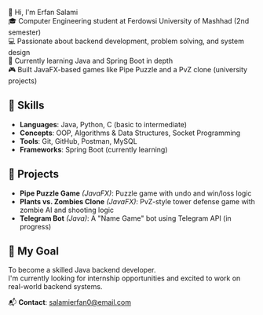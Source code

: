 👋 Hi, I'm Erfan Salami  
🎓 Computer Engineering student at Ferdowsi University of Mashhad (2nd semester)  
💻 Passionate about backend development, problem solving, and system design  
🚀 Currently learning Java and Spring Boot in depth  
🎮 Built JavaFX-based games like Pipe Puzzle and a PvZ clone (university projects)


## 🧠 Skills
- **Languages**: Java, Python, C (basic to intermediate)
- **Concepts**: OOP, Algorithms & Data Structures, Socket Programming
- **Tools**: Git, GitHub, Postman, MySQL
- **Frameworks**: Spring Boot (currently learning)


## 📂 Projects
-  **Pipe Puzzle Game** *(JavaFX)*: Puzzle game with undo and win/loss logic
-  **Plants vs. Zombies Clone** *(JavaFX)*: PvZ-style tower defense game with zombie AI and shooting logic
-  **Telegram Bot** *(Java)*: A "Name Game" bot using Telegram API (in progress)


## 🎯 My Goal
To become a skilled Java backend developer.  
I'm currently looking for internship opportunities and excited to work on real-world backend systems.


📬 **Contact**: salamierfan0@email.com
